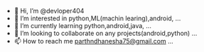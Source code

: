 - 👋 Hi, I’m @devloper404
- 👀 I’m interested in python,ML(machin learing),android, ...
- 🌱 I’m currently learning python,android,java, ...
- 💞️ I’m looking to collaborate on any projects(android,python) ...
- 📫 How to reach me parthndhanesha75@gmail.com ...

<!---
devloper404/devloper404 is a ✨ special ✨ repository because its `README.md` (this file) appears on your GitHub profile.
You can click the Preview link to take a look at your changes.
--->
